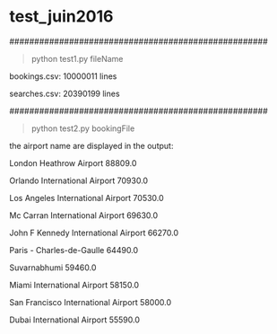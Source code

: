 # test_juin2016
####################################################

> python test1.py fileName

bookings.csv: 10000011 lines

searches.csv: 20390199 lines

####################################################
> python test2.py bookingFile

the airport name are displayed in the output:

London Heathrow Airport 88809.0

Orlando International Airport 70930.0

Los Angeles International Airport 70530.0

Mc Carran International Airport 69630.0

John F Kennedy International Airport 66270.0

Paris - Charles-de-Gaulle 64490.0

Suvarnabhumi 59460.0

Miami International Airport 58150.0

San Francisco International Airport 58000.0

Dubai International Airport 55590.0

